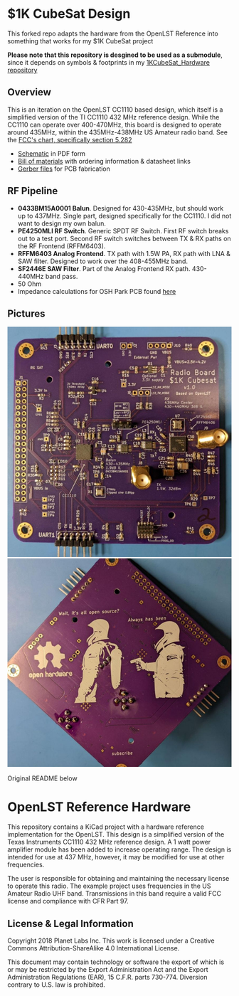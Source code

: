 $1K CubeSat Design
==========================

This forked repo adapts the hardware from the OpenLST Reference into something that works for my $1K CubeSat project

**Please note that this repository is desgined to be used as a submodule**, since it depends on symbols & footprints in my [1KCubeSat_Hardware repository](https://github.com/rgw3d/1KCubeSat_Hardware)

Overview
--------

This is an iteration on the OpenLST CC1110 based design, which itself is a simplified version of the TI CC1110 432 MHz reference design.
While the CC1110 can operate over 400-470MHz, this board is designed to operate around 435MHz, within the 435MHz-438MHz US Amateur radio band.
See the [FCC's chart, specifically section 5.282](https://transition.fcc.gov/oet/spectrum/table/fcctable.pdf)

* [Schematic](pdf/openlst-hw.pdf) in PDF form
* [Bill of materials](bom/) with ordering information & datasheet links
* [Gerber files](gerber/osh_park) for PCB fabrication

RF Pipeline
-----------

* **0433BM15A0001 Balun**. Designed for 430-435MHz, but should work up to 437MHz. Single part, designed specifically for the CC1110. I did not want to design my own balun.
* **PE4250MLI RF Switch**. Generic SPDT RF Switch. First RF switch breaks out to a test port. Second RF switch switches between TX & RX paths on the RF Frontend (RFFM6403).
* **RFFM6403 Analog Frontend**. TX path with 1.5W PA, RX path with LNA & SAW filter. Designed to work over the 408-455MHz band.
* **SF2446E SAW Filter**. Part of the Analog Frontend RX path. 430-440MHz band pass.
* 50 Ohm
* Impedance calculations for OSH Park PCB found [here](images/osh-park-4-layer-50ohms.png)

Pictures
--------

![1KCubesat RadioBoard V1 Front](images/1kcubesat_radioboard_v1_front.jpg)
![1KCubesat RadioBoard V1 Back](images/1kcubesat_radioboard_v1_back.jpg)

Original README below

OpenLST Reference Hardware
==========================

This repository contains a KiCad project with a hardware reference
implementation for the OpenLST.  This design is a simplified version
of the Texas Instruments CC1110 432 MHz reference design.  A 1 watt
power amplifier module has been added to increase operating range.
The design is intended for use at 437 MHz, however, it may be modified
for use at other frequencies.

The user is responsible for obtaining and maintaining the necessary
license to operate this radio.  The example project uses frequencies
in the US Amateur Radio UHF band. Transmissions in this band require a
valid FCC license and compliance with CFR Part 97.

License & Legal Information
---------------------------

Copyright 2018 Planet Labs Inc. This work is licensed under a
Creative Commons Attribution-ShareAlike 4.0 International License.

This document may contain technology or software the export of which
is or may be restricted by the Export Administration Act and the
Export Administration Regulations (EAR), 15 C.F.R. parts
730-774. Diversion contrary to U.S. law is prohibited.
